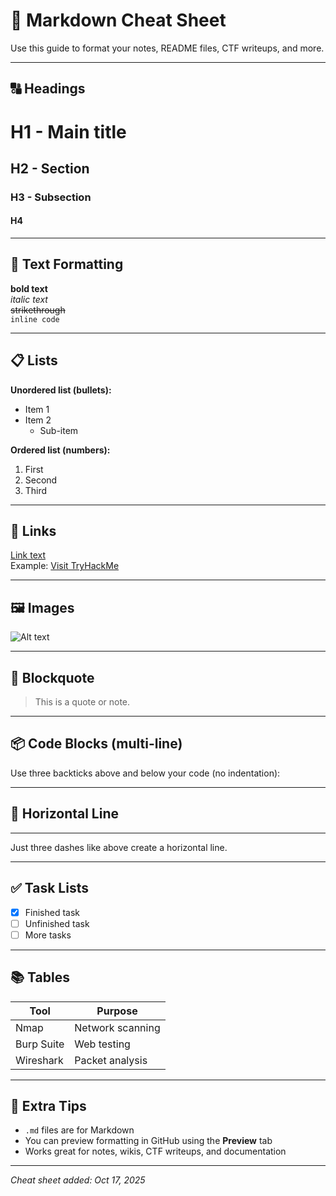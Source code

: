 # 📝 Markdown Cheat Sheet

Use this guide to format your notes, README files, CTF writeups, and more.

---

## 🔠 Headings

# H1 - Main title  
## H2 - Section  
### H3 - Subsection  
#### H4

---

## 🔡 Text Formatting

**bold text**  
*italic text*  
~~strikethrough~~  
`inline code`

---

## 📋 Lists

**Unordered list (bullets):**

- Item 1  
- Item 2  
  - Sub-item

**Ordered list (numbers):**

1. First  
2. Second  
3. Third

---

## 🔗 Links

[Link text](https://example.com)  
Example: [Visit TryHackMe](https://tryhackme.com)

---

## 🖼️ Images

![Alt text](https://via.placeholder.com/150)

---

## 📌 Blockquote

> This is a quote or note.

---

## 📦 Code Blocks (multi-line)

Use three backticks above and below your code (no indentation):

---

## 📑 Horizontal Line

---

Just three dashes like above create a horizontal line.

---

## ✅ Task Lists

- [x] Finished task  
- [ ] Unfinished task  
- [ ] More tasks

---

## 📚 Tables

| Tool        | Purpose          |
|-------------|------------------|
| Nmap        | Network scanning |
| Burp Suite  | Web testing      |
| Wireshark   | Packet analysis  |

---

## 📎 Extra Tips

- `.md` files are for Markdown
- You can preview formatting in GitHub using the **Preview** tab
- Works great for notes, wikis, CTF writeups, and documentation

---

_Cheat sheet added: Oct 17, 2025_



